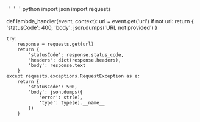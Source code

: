 ＇＇＇python
import json
import requests

def lambda_handler(event, context):
    url = event.get('url')
    if not url:
        return {
            'statusCode': 400,
            'body': json.dumps('URL not provided')
        }

    try:
        response = requests.get(url)
        return {
            'statusCode': response.status_code,
            'headers': dict(response.headers),
            'body': response.text
        }
    except requests.exceptions.RequestException as e:
        return {
            'statusCode': 500,
            'body': json.dumps({
                'error': str(e),
                'type': type(e).__name__
            })
        }